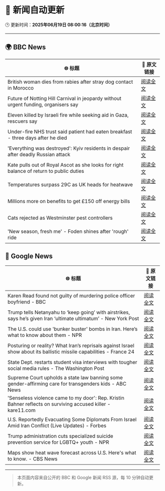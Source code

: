 # 🧠 新闻自动更新

🕒 更新时间：**2025年06月19日 08:00:16（北京时间）**

---

## 🌍 BBC News

| 🌐 标题 | 🔗 原文链接 |
|--------|-------------|
| British woman dies from rabies after stray dog contact in Morocco | [阅读全文](https://www.bbc.com/news/articles/c98wyllp170o) |
| Future of Notting Hill Carnival in jeopardy without urgent funding, organisers say | [阅读全文](https://www.bbc.com/news/articles/cq8zxk083qko) |
| Eleven killed by Israeli fire while seeking aid in Gaza, rescuers say | [阅读全文](https://www.bbc.com/news/articles/c7841705x18o) |
| Under-fire NHS trust said patient had eaten breakfast - three days after he died | [阅读全文](https://www.bbc.com/news/articles/cly2r0x9xwlo) |
| 'Everything was destroyed': Kyiv residents in despair after deadly Russian attack | [阅读全文](https://www.bbc.com/news/articles/c98j1y70e95o) |
| Kate pulls out of Royal Ascot as she looks for right balance of return to public duties | [阅读全文](https://www.bbc.com/news/articles/cjrl34rvdxdo) |
| Temperatures surpass 29C as UK heads for heatwave | [阅读全文](https://www.bbc.com/news/articles/c8d6jmmdq5go) |
| Millions more on benefits to get £150 off energy bills | [阅读全文](https://www.bbc.com/news/articles/cx2kym1pvn4o) |
| Cats rejected as Westminster pest controllers | [阅读全文](https://www.bbc.com/news/articles/cqjqrddnldgo) |
| 'New season, fresh me' - Foden shines after 'rough' ride | [阅读全文](https://www.bbc.com/sport/football/articles/c0ep1lp24d7o) |

## 📰 Google News

| 🌐 标题 | 🔗 原文链接 |
|--------|-------------|
| Karen Read found not guilty of murdering police officer boyfriend - BBC | [阅读全文](https://news.google.com/rss/articles/CBMiWkFVX3lxTE1QOUdXY3NFSG13cTZkWll6Ykgyak81b0RVb0o5TkMyVWlNNkpfX0t6enROZ3RWSmM3dDZiT20xcnV3WG00bERZZDhRaEdZbXNldld4eWd3MnNBd9IBX0FVX3lxTE9hY1NkeHlyejQzX0hZb3d3a1V6b0prMHJSY1oxa2x5VGp3Vk9DbGtKTkk5VXFQSGN2RDdubEJ6OUc0UzU1MnhpSUxDMjFMYWxzeHc5bGNNb0k3OUJfNk9n?oc=5) |
| Trump tells Netanyahu to ‘keep going’ with airstrikes, says he’s given Iran ‘ultimate ultimatum’ - New York Post | [阅读全文](https://news.google.com/rss/articles/CBMiywFBVV95cUxQNUlCanZPRHhqSUpLLVExaGlDS3NzSHpTNGNfQ3ZtVlVrQnV0Tk5yT2QwQ3I0S1p5Wk56Z3RXVWdPSWhHU3BPU1lRMzdwTmtfX3Axc2x0TWJQSzYySUNDT2dlR3dPRFozYVliSTk0bjc4amRNenoyWHBid2ZoWDlGSHhkQWxQb0kwRlJEYWZHbVdodTVnaDFLMldRTmF5UXJIcWV0bXdlTzhKX2hEVklBUFBieGpnYThadmJWU3A4ZG1UNEFDWGNJN3VFcw?oc=5) |
| The U.S. could use 'bunker buster' bombs in Iran. Here’s what to know about them - NPR | [阅读全文](https://news.google.com/rss/articles/CBMicEFVX3lxTE5XZXdzSG1KWkFGbkNadkhGTVFTdnpRa0p3Tlc2S0tXUzFnTmxzWmZVMmJtblJNTVhKakZtbnhQTE1IOUZnZDdGZnlNM1VnNktWbHJHN2xtQ0xod2VoQk5ZWmVGQzB2cHhySjBnWXV3MkU?oc=5) |
| Posturing or reality? What Iran’s reprisals against Israel show about its ballistic missile capabilities - France 24 | [阅读全文](https://news.google.com/rss/articles/CBMi6AFBVV95cUxNWTJOZ2lSaXZ3cWlpbDQ4bUhjSWg1emtIZmo4X1UtXzVsSllmY01WMUNsemxpUzc4Q2Jwb1U1aUlzMkZ4Zl8zTEUxWGlMVWZVeUhBcVZMYy1SVk9ZOVV2VzJfVnNsYnYwRDdzdVN4ckM5NjhwenJCeDZuZVJmRzc1U3hhSTJqS3hJWUdGVVFiMG5SU01sVUczVWpuQllfR1BSV0NranpKalY2aXlxZ1NGOUhZUldrajlhbHVuRW1RbVk1blJxYjlmbXN0U0ZWOFNpcHJTRlJNOXAySEVHeWc1aGxfSkhKZHg5?oc=5) |
| State Dept. restarts student visa interviews with tougher social media rules - The Washington Post | [阅读全文](https://news.google.com/rss/articles/CBMisgFBVV95cUxNTWVkU1lGaFQtc2xXRHlLazhOTnpTYXJqY3hZdVc2aExSZ3paTk9FbTRxSVBHdjFFWnVZeUJGYXZTYXpaTHExUkhPTmF1MFhBQktaR1c3T0hlNnpRWWRSOWloM1k0NVZXSzA3Rlo1OUtMYXNrLTl6R21kbDd1X3NfSDdLT3BOSndZaF9vSEZTamkzbThRR0ozQUpPNHMxUFZCampDUElhNEcxZFRRbXZ5cVJR?oc=5) |
| Supreme Court upholds a state law banning some gender-affirming care for transgenders kids - ABC News | [阅读全文](https://news.google.com/rss/articles/CBMiqwFBVV95cUxPZVlObDRDLXloaXhGdVlCMkxjd1AxOFk3cTVxRExZaGNfS0JSXy1vaDFaU3NqandsR1NCMndxMG9ISkdiSWk1SWhPeW9JbnRyRGdIUzBQSGdCR2d6MFJWc24zRktqVThTYTdrZS14dDZNcDBHOGh3R2RtNzg0SHkzTnBrakszMU9ScnBOdC1OLWwxcEROVEZCbWNpamU0a0FvVktCRTdFOWJ1Z0HSAbABQVVfeXFMUEdubTlNUmtBcVZrVzl2YXBYV3JhZGdaSFlaOWRwdDVjQnAtNmNDWUpWb1pIa3kxT1EyNmhraGxIXzhXZlpySjh1VERjdmVQN3ItVjFwUzB0VzFnMk9wQjlMRHR4UzBVaVB1NjQ5LW45VFFKck50bTE3N3psZmpqeGV3T2FIVlMtYnQ5NWwyT09lT1RkY0tzZ1UwQU1iNzhRRzRfVUhWNWZGSzRLeTJFRGk?oc=5) |
| 'Senseless violence came to my door': Rep. Kristin Bahner reflects on surviving accused killer - kare11.com | [阅读全文](https://news.google.com/rss/articles/CBMiggJBVV95cUxOdXNnNE5OU0d3ODFRYmVBNXVtYmNpRENiaU9qeWV2aUptZ0tOdnNlVzRyWGhBSGdlNG9CdHZmNnpScE03RDB6Rnhkcm5tNmVYeEloLXh6a1hJdGdlWkw3TEREVmdFTXkyVmtzV1VwNE9MLWFSempETm5OVGVEZnVYM01pdFlWMDZhLXFTbkY1dFNaOHp0V2Q2cnVvbGNTdUJRZTF0OS1sWi00UkRhVzF3dy1RaDNtMXpFS0RlcTdpaDdOWks4ekctS0N3Vklyd05UbE5EY0FlbXJKeExRem4wSkh0Tmw1OTNqc0pDZkpxbjF0OHBjSXd2anpJcnB3T3ZsYVE?oc=5) |
| U.S. Reportedly Evacuating Some Diplomats From Israel Amid Iran Conflict (Live Updates) - Forbes | [阅读全文](https://news.google.com/rss/articles/CBMiuAFBVV95cUxOa0xHR2ZyYmtuQmpaOTdSako1cVZpa3B1RUFPWDFHM21qUTdNbmliUFNTbmN6eG5IOFBrUFJpd0pvWkNEbFI4d29ZaDhqaUN1ajJVQXpUVHN5bERSeUhyZDBKenJMRG8xQXcwZlR2M1FRTi14SndRZzRQaHViMUtJQXlLZjJURjZ0ek9ZS0l0bEF3bml4bGhoRUp2NWFuMFo1Y2ZmSk1JVkNlSzNFSktfVzRJVHFLSVhU?oc=5) |
| Trump administration cuts specialized suicide prevention service for LGBTQ+ youth - NPR | [阅读全文](https://news.google.com/rss/articles/CBMiowFBVV95cUxPNWN0UldMMnBOYU1BbGt4UmNEZEJuZUFOaDJDMmpldkdjS0tiU2ZjUTJydTIwRmlONWdGTkZ2bmx2VTR5VGdDU0RYZmZuVEd6SU1jQnBVVjZiY0ctT0c4RmdmNXZqNnQxREw1cEtuWG8tTWVrTUFPeTZrbWREM2NXMlFqM2V1ZDZPZm41LWphSkhLaktnQkw2MWRWMXE5RV84aGFj?oc=5) |
| Maps show heat wave forecast across U.S. Here's what to know. - CBS News | [阅读全文](https://news.google.com/rss/articles/CBMidEFVX3lxTE84MzRIcmFRLTJ5SE1ZWXFoVV9Nc0t3QXBxcWZ1QS1ObERBVXBOdHBuY2ZHQTI4ci12VF9Zb0Y4SHZxU1BMZFgxWk1mMDJZR0dEbWY5d3RsamZEQ3BzRGI4a0RLSzRXVEdOdEpqUmtFUW11RFlw0gF6QVVfeXFMTWpfa3JVcWZSLXRsNFdOQ1d1RmtscGEyeHlxSG4wVzJMVndTLURGU0ZDcF83VDhoTFJMdF9sb05wbnplXzdkeW9hS1VndlFGdG9XU25tVTdRTUotWFdhSHF3VENOcFNQVlhTSHhZTkxMQm5lTnlWTGxxVkE?oc=5) |

---
> 本页面内容来自公开的 BBC 和 Google 新闻 RSS 源，每 10 分钟自动更新。